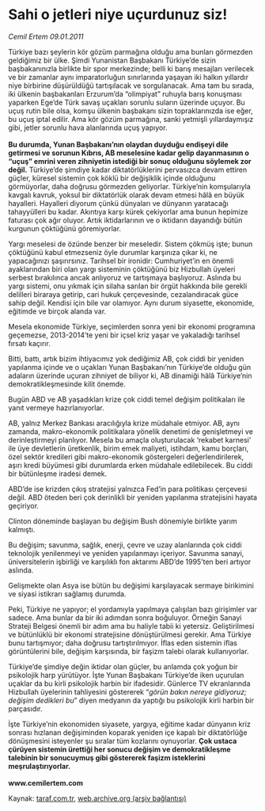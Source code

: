 # Sahi o jetleri niye uçurdunuz siz! 

*Cemil Ertem 09.01.2011*

<div class="yazi"><p>Türkiye bazı şeylerin kör gözüm parmağına olduğu ama bunları görmezden geldiğimiz bir ülke. Şimdi Yunanistan Başbakanı Türkiye’de sizin başbakanınızla birlikte bir spor merkezinde; belli ki barış mesajları verilecek ve bir zamanlar aynı imparatorluğun sınırlarında yaşayan iki halkın yıllardır niye birbirine düşürüldüğü tartışılacak ve sorgulanacak. Ama tam bu sırada, iki ülkenin başbakanları Erzurum’da “olimpiyat” ruhuyla barış konuşması yaparken Ege’de Türk savaş uçakları sorunlu suların üzerinde uçuyor. Bu uçuş rutin bile olsa, komşu ülkenin başbakanı sizin topraklarınızda ise eğer, bu uçuş iptal edilir. Ama kör gözüm parmağına, sanki yetmişli yıllardaymışız gibi, jetler sorunlu hava alanlarında uçuş yapıyor. <br/><br/><b>Bu durumda, Yunan Başbakanı’nın olaydan duyduğu endişeyi dile getirmesi ve sorunun Kıbrıs, AB meselesine kadar gelip dayanmasının o “uçuş” emrini veren zihniyetin istediği bir sonuç olduğunu söylemek zor değil.</b> Türkiye’de şimdiye kadar diktatörlüklerini pervasızca devam ettiren güçler, küresel sistemin çok köklü bir değişiklik içinde olduğunu görmüyorlar, daha doğrusu görmezden geliyorlar. Türkiye’nin komşularıyla kavgalı kavruk, yoksul bir diktatörlük olarak devam etmesi hâlâ en büyük hayalleri. Hayalleri diyorum çünkü dünyaları ve dünyanın yaratacağı tahayyülleri bu kadar. Akıntıya karşı kürek çekiyorlar ama bunun hepimize faturası çok ağır oluyor. Artık iktidarlarının ve o iktidarın dayandığı bütün kurgunun çöktüğünü göremiyorlar. </p>
<p>Yargı meselesi de özünde benzer bir meseledir. Sistem çökmüş işte; bunun çöktüğünü kabul etmezseniz öyle durumlar karşınıza çıkar ki, ne yapacağınızı şaşırırsınız. Tarihsel bir ironidir: Cumhuriyet’in en önemli ayaklarından biri olan yargı sisteminin çöktüğünü biz Hizbullah üyeleri serbest bırakılınca ancak anlıyoruz ve tartışmaya başlıyoruz. Aslında bu yargı sistemi, onu yıkmak için silaha sarılan bir örgüt hakkında bile gerekli delilleri biraraya getirip, cari hukuk çerçevesinde, cezalandıracak güce sahip değil. Kendisi için bile var olamıyor. Aynı durum siyasette, ekonomide, eğitimde ve birçok alanda var. </p>
<p>Mesela ekonomide Türkiye, seçimlerden sonra yeni bir ekonomi programına geçemezse, 2013-2014’te yeni bir içsel kriz yaşar ve yakaladığı tarihsel fırsatı kaçırır. </p>
<p>Bitti, battı, artık bizim ihtiyacımız yok dediğimiz AB, çok ciddi bir yeniden yapılanma içinde ve o uçakları Yunan Başbakanı’nın Türkiye’de olduğu gün adaların üzerinde uçuran zihniyet de biliyor ki, AB dinamiği hâlâ Türkiye’nin demokratikleşmesinde kilit önemde. </p>
<p>Bugün ABD ve AB yaşadıkları krize çok ciddi temel değişim politikaları ile yanıt vermeye hazırlanıyorlar. </p>
<p>AB, yalnız Merkez Bankası aracılığıyla krize müdahale etmiyor. AB, aynı zamanda, makro-ekonomik politikalara yönelik denetimi de genişletmeyi ve derinleştirmeyi planlıyor. Mesela bu amaçla oluşturulacak ‘rekabet karnesi’ ile üye devletlerin üretkenlik, birim emek maliyeti, istihdam, kamu borçları, özel sektör kredileri gibi makro-ekonomik göstergeleri değerlendirilerek, aşırı kredi büyümesi gibi durumlarda erken müdahale edilebilecek. Bu ciddi bir bütünleşme iradesi demek. </p>
<p>ABD’de ise krizden çıkış stratejisi yalnızca Fed’in para politikası çerçevesi değil. ABD öteden beri çok derinlikli bir yeniden yapılanma stratejisini hayata geçiriyor.</p>
<p>Clinton döneminde başlayan bu değişim Bush dönemiyle birlikte yarım kalmıştı. </p>
<p>Bu değişim; savunma, sağlık, enerji, çevre ve uzay alanlarında çok ciddi teknolojik yenilenmeyi ve yeniden yapılanmayı içeriyor. Savunma sanayi, üniversitelerin işbirliği ve karşılıklı fon aktarımı ABD’de 1995’ten beri artıyor aslında. </p>
<p>Gelişmekte olan Asya ise bütün bu değişimi karşılayacak sermaye birikimini ve siyasi istikrarı sağlamış durumda. </p>
<p>Peki, Türkiye ne yapıyor; el yordamıyla yapılmaya çalışılan bazı girişimler var sadece. Ama bunlar da bir iki adımdan sonra boğuluyor. Örneğin Sanayi Strateji Belgesi önemli bir adım ama bu haliyle tabii ki yetersiz. Geliştirilmesi ve bütünlüklü bir ekonomi stratejisine dönüştürülmesi gerekir. Ama Türkiye bunu tartışmıyor; daha doğrusu tartıştırılmıyor. İflas eden sistemin iflas görüntülerini bile, değişim karşısında, bir faşizm talebi olarak kullanıyorlar.</p>
<p>Türkiye’de şimdiye değin iktidar olan güçler, bu anlamda çok yoğun bir psikolojik harp yürütüyor. İşte Yunan Başbakanı Türkiye’de iken uçurulan uçaklar da bu kirli psikolojik harbin bir ifadesidir. Günlerce TV ekranlarında Hizbullah üyelerinin tahliyesini göstererek “<i>görün bakın nereye gidiyoruz; değişim dedikleri bu</i>” diyen medyanın da yaptığı bu psikolojik kirli harbin bir parçasıdır. </p>
<p>İşte Türkiye’nin ekonomiden siyasete, yargıya, eğitime kadar dünyanın kriz sonrası hızlanan değişiminden koparak yeniden içe kapalı bir diktatörlüğe dönüşmesini isteyenler şu sıralar tüm kozlarını oynuyorlar. <b>Çok ustaca çürüyen sistemin ürettiği her sonucu değişim ve demokratikleşme talebinin bir sonucuymuş gibi göstererek faşizm isteklerini meşrulaştırıyorlar.<br/><br/></b><b>www.cemilertem.com</b> </p>
</div>

Kaynak: [taraf.com.tr](http://www.taraf.com.tr/cemil-ertem/makale-sahi-o-jetleri-niye-ucurdunuz-siz.htm), [web.archive.org (arşiv bağlantısı)](http://web.archive.org/web/20131107123704/http://www.taraf.com.tr/cemil-ertem/makale-sahi-o-jetleri-niye-ucurdunuz-siz.htm)
